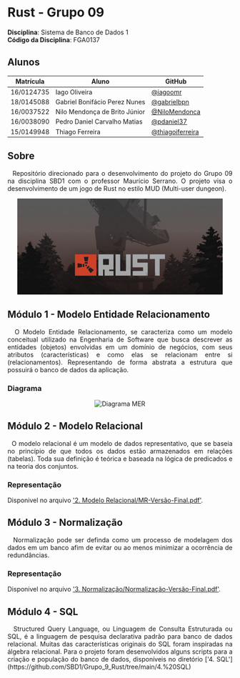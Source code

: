 # Rust - Grupo 09

**Disciplina**: Sistema de Banco de Dados 1<br>
**Código da Disciplina**: FGA0137<br>

## Alunos
|Matrícula | Aluno | GitHub |
| -- | -- | -- |
| 16/0124735 | Iago Oliveira | [@iagoomr](https://github.com/iagoomr) |
| 18/0145088 | Gabriel Bonifácio Perez Nunes | [@gabrielbpn](https://github.com/gabrielbpn) |
| 16/0037522 | Nilo Mendonça de Brito Júnior | [@NiloMendonca](https://github.com/NiloMendonca) |
| 16/0038090 | Pedro Daniel Carvalho Matias | [@pdaniel37](https://github.com/pdaniel37) |
| 15/0149948 | Thiago Ferreira | [@thiagoiferreira](https://github.com/thiagoiferreira) |

## Sobre
<p align="justify">
&nbsp;&nbsp;Repositório direcionado para o desenvolvimento do projeto do Grupo 09 na disciplina SBD1 com o professor Maurício Serrano. O projeto visa o desenvolvimento de um jogo de Rust no estilo MUD (Multi-user dungeon).
</p>

<p align="center">
  <img src="Images/rust.jpg" title="Capa do Jogo Rust">
</p>

## Módulo 1 - Modelo Entidade Relacionamento
<p align="justify">
&nbsp;&nbsp;O Modelo Entidade Relacionamento, se caracteriza como um modelo conceitual utilizado na Engenharia de Software que busca descrever as entidades (objetos) envolvidas em um domínio de negócios, com seus atributos (características) e como elas se relacionam entre si (relacionamentos). Representando de forma abstrata a estrutura que possuirá o  banco de dados da aplicação.
</p>

### Diagrama
<p align="center">
  <img src="1. Modelo Entidade Relacionamento/MER-Versão-Final.jpg" title="Diagrama MER">
</p>

## Módulo 2 - Modelo Relacional
<p align="justify">
&nbsp;&nbsp;O modelo relacional é um modelo de dados representativo, que se baseia no princípio de que todos os dados estão armazenados em relações (tabelas). Toda sua definição é teórica e baseada na lógica de predicados e na teoria dos conjuntos.
</p>

### Representação
Disponivel no arquivo ['2. Modelo Relacional/MR-Versão-Final.pdf'](https://github.com/SBD1/Grupo_9_Rust/blob/main/2.%20Modelo%20Relacional/MR-Vers%C3%A3o-Final.pdf).

## Módulo 3 - Normalização
<p align="justify">
&nbsp;&nbsp;Normalização pode ser definda como um processo de modelagem dos dados em um banco afim de evitar ou ao menos minimizar a ocorrência de redundâncias.
</p>

### Representação
Disponivel no arquivo ['3. Normalização/Normalização-Versão-Final.pdf'](https://github.com/SBD1/Grupo_9_Rust/blob/main/3.%20Normalização/Normalização-Vers%C3%A3o-Final.pdf).

## Módulo 4 - SQL
<p align="justify">
&nbsp;&nbsp;Structured Query Language, ou Linguagem de Consulta Estruturada ou SQL, é a linguagem de pesquisa declarativa padrão para banco de dados relacional. Muitas das características originais do SQL foram inspiradas na álgebra relacional. Para o projeto foram desenvolvidos alguns scripts para a criação e população do banco de dados, disponíveis no diretório ['4. SQL'](https://github.com/SBD1/Grupo_9_Rust/tree/main/4.%20SQL)
</p>